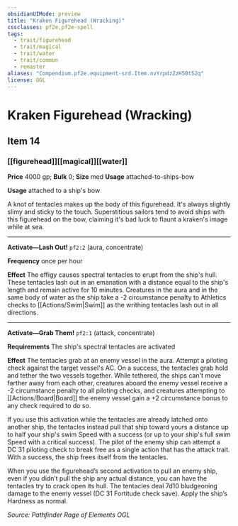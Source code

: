 ```yaml
---
obsidianUIMode: preview
title: "Kraken Figurehead (Wracking)"
cssclasses: pf2e,pf2e-spell
tags:
  - trait/figurehead
  - trait/magical
  - trait/water
  - trait/common
  - remaster
aliases: "Compendium.pf2e.equipment-srd.Item.nvYrpdzZzH50t52q"
license: OGL
---
```

# Kraken Figurehead (Wracking)
## Item 14
### [[figurehead]][[magical]][[water]]


**Price** 4000 gp; 
**Bulk** 0; **Size** med
**Usage** attached-to-ships-bow

**Usage** attached to a ship's bow

A knot of tentacles makes up the body of this figurehead. It's always slightly slimy and sticky to the touch. Superstitious sailors tend to avoid ships with this figurehead on the bow, claiming it's bad luck to flaunt a kraken's image while at sea.

* * *

**Activate—Lash Out!** `pf2:2` (aura, concentrate)

**Frequency** once per hour

**Effect** The effigy causes spectral tentacles to erupt from the ship's hull. These tentacles lash out in an emanation with a distance equal to the ship's length and remain active for 10 minutes. Creatures in the aura and in the same body of water as the ship take a -2 circumstance penalty to Athletics checks to [[Actions/Swim|Swim]] as the writhing tentacles lash out in all directions.

* * *

**Activate—Grab Them!** `pf2:1` (attack, concentrate)

**Requirements** The ship's spectral tentacles are activated

**Effect** The tentacles grab at an enemy vessel in the aura. Attempt a piloting check against the target vessel's AC. On a success, the tentacles grab hold and tether the two vessels together. While tethered, the ships can't move farther away from each other, creatures aboard the enemy vessel receive a -2 circumstance penalty to all piloting checks, and creatures attempting to [[Actions/Board|Board]] the enemy vessel gain a +2 circumstance bonus to any check required to do so.

If you use this activation while the tentacles are already latched onto another ship, the tentacles instead pull that ship toward yours a distance up to half your ship's swim Speed with a success (or up to your ship's full swim Speed with a critical success). The pilot of the enemy ship can attempt a DC 31 piloting check to break free as a single action that has the attack trait. With a success, the ship frees itself from the tentacles.

When you use the figurehead’s second activation to pull an enemy ship, even if you didn’t pull the ship any actual distance, you can have the tentacles try to crack open its hull. The tentacles deal 7d10 bludgeoning damage to the enemy vessel (DC 31 Fortitude check save). Apply the ship’s Hardness as normal.

*Source: Pathfinder Rage of Elements*
*OGL*